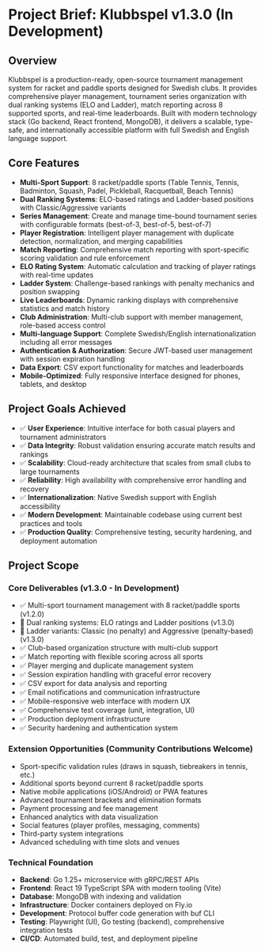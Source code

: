 # Project Brief: Klubbspel v1.3.0 (In Development)

## Overview
Klubbspel is a production-ready, open-source tournament management system for racket and paddle sports designed for Swedish clubs. It provides comprehensive player management, tournament series organization with dual ranking systems (ELO and Ladder), match reporting across 8 supported sports, and real-time leaderboards. Built with modern technology stack (Go backend, React frontend, MongoDB), it delivers a scalable, type-safe, and internationally accessible platform with full Swedish and English language support.

## Core Features
- **Multi-Sport Support**: 8 racket/paddle sports (Table Tennis, Tennis, Badminton, Squash, Padel, Pickleball, Racquetball, Beach Tennis)
- **Dual Ranking Systems**: ELO-based ratings and Ladder-based positions with Classic/Aggressive variants
- **Series Management**: Create and manage time-bound tournament series with configurable formats (best-of-3, best-of-5, best-of-7)
- **Player Registration**: Intelligent player management with duplicate detection, normalization, and merging capabilities
- **Match Reporting**: Comprehensive match reporting with sport-specific scoring validation and rule enforcement
- **ELO Rating System**: Automatic calculation and tracking of player ratings with real-time updates
- **Ladder System**: Challenge-based rankings with penalty mechanics and position swapping
- **Live Leaderboards**: Dynamic ranking displays with comprehensive statistics and match history
- **Club Administration**: Multi-club support with member management, role-based access control
- **Multi-language Support**: Complete Swedish/English internationalization including all error messages
- **Authentication & Authorization**: Secure JWT-based user management with session expiration handling
- **Data Export**: CSV export functionality for matches and leaderboards
- **Mobile-Optimized**: Fully responsive interface designed for phones, tablets, and desktop

## Project Goals Achieved
- ✅ **User Experience**: Intuitive interface for both casual players and tournament administrators
- ✅ **Data Integrity**: Robust validation ensuring accurate match results and rankings
- ✅ **Scalability**: Cloud-ready architecture that scales from small clubs to large tournaments
- ✅ **Reliability**: High availability with comprehensive error handling and recovery
- ✅ **Internationalization**: Native Swedish support with English accessibility
- ✅ **Modern Development**: Maintainable codebase using current best practices and tools
- ✅ **Production Quality**: Comprehensive testing, security hardening, and deployment automation

## Project Scope

### Core Deliverables (v1.3.0 - In Development)
- ✅ Multi-sport tournament management with 8 racket/paddle sports (v1.2.0)
- 🚧 Dual ranking systems: ELO ratings and Ladder positions (v1.3.0)
- 🚧 Ladder variants: Classic (no penalty) and Aggressive (penalty-based) (v1.3.0)
- ✅ Club-based organization structure with multi-club support
- ✅ Match reporting with flexible scoring across all sports
- ✅ Player merging and duplicate management system
- ✅ Session expiration handling with graceful error recovery
- ✅ CSV export for data analysis and reporting
- ✅ Email notifications and communication infrastructure
- ✅ Mobile-responsive web interface with modern UX
- ✅ Comprehensive test coverage (unit, integration, UI)
- ✅ Production deployment infrastructure
- ✅ Security hardening and authentication system

### Extension Opportunities (Community Contributions Welcome)
- Sport-specific validation rules (draws in squash, tiebreakers in tennis, etc.)
- Additional sports beyond current 8 racket/paddle sports
- Native mobile applications (iOS/Android) or PWA features
- Advanced tournament brackets and elimination formats
- Payment processing and fee management
- Enhanced analytics with data visualization
- Social features (player profiles, messaging, comments)
- Third-party system integrations
- Advanced scheduling with time slots and venues

### Technical Foundation
- **Backend**: Go 1.25+ microservice with gRPC/REST APIs
- **Frontend**: React 19 TypeScript SPA with modern tooling (Vite)
- **Database**: MongoDB with indexing and validation
- **Infrastructure**: Docker containers deployed on Fly.io
- **Development**: Protocol buffer code generation with buf CLI
- **Testing**: Playwright (UI), Go testing (backend), comprehensive integration tests
- **CI/CD**: Automated build, test, and deployment pipeline